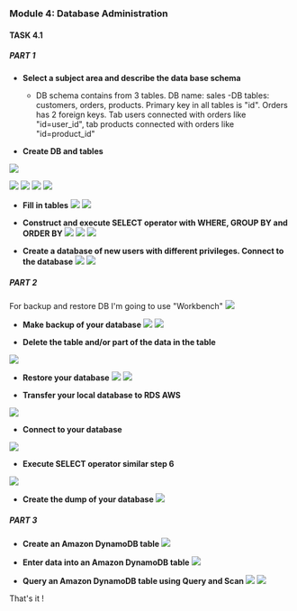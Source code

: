 ### Module 4: Database Administration
#### TASK 4.1
##### PART 1

 - **Select a subject area and describe the data base schema**
   - DB schema contains from 3 tables. DB name: sales
    -DB tables: customers, orders, products. Primary key in all tables is "id". Orders has 2 foreign keys.
    Tab users connected with orders like "id=user_id", tab products connected with orders like "id=product_id"

 - **Create DB and tables**

![](https://github.com/o4edik/DevOps_online_Kiev_2021Q4/blob/master/m4/createdbsales.png)

![](https://github.com/o4edik/DevOps_online_Kiev_2021Q4/blob/master/m4/create_table_products.png)
![](https://github.com/o4edik/DevOps_online_Kiev_2021Q4/blob/master/m4/create_users.png)
![](https://github.com/o4edik/DevOps_online_Kiev_2021Q4/blob/master/m4/createtablecustomers.png)
![](https://github.com/o4edik/DevOps_online_Kiev_2021Q4/blob/master/m4/alter_table.png)

- **Fill in tables**
![](https://github.com/o4edik/DevOps_online_Kiev_2021Q4/blob/master/m4/insert_into_customers.png)
![](https://github.com/o4edik/DevOps_online_Kiev_2021Q4/blob/master/m4/insert_into_orders.png)

- **Construct and execute SELECT operator with WHERE, GROUP BY and ORDER BY**
![](https://github.com/o4edik/DevOps_online_Kiev_2021Q4/blob/master/m4/connecttoDBandSELECT*.png)
![](https://github.com/o4edik/DevOps_online_Kiev_2021Q4/blob/master/m4/groupby.png)
![](https://github.com/o4edik/DevOps_online_Kiev_2021Q4/blob/master/m4/orderby.png)

- **Create a database of new users with different privileges. Connect to the
database**
![](https://github.com/o4edik/DevOps_online_Kiev_2021Q4/blob/master/m4/create_users.png)
![](https://github.com/o4edik/DevOps_online_Kiev_2021Q4/blob/master/m4/grants-priv.png)

##### PART 2

For backup and restore DB I'm going to use "Workbench"
![](https://github.com/o4edik/DevOps_online_Kiev_2021Q4/blob/master/m4/workbench.png)

- **Make backup of your database**
![](https://github.com/o4edik/DevOps_online_Kiev_2021Q4/blob/master/m4/DBexport.png)
![](https://github.com/o4edik/DevOps_online_Kiev_2021Q4/blob/master/m4/exported_log.png)

- **Delete the table and/or part of the data in the table**

![](https://github.com/o4edik/DevOps_online_Kiev_2021Q4/blob/master/m4/drop_table_orders.png)

- **Restore your database**
![](https://github.com/o4edik/DevOps_online_Kiev_2021Q4/blob/master/m4/restore-imp%20DB.png)
![](https://github.com/o4edik/DevOps_online_Kiev_2021Q4/blob/master/m4/importDBvia_workbench.png)


- **Transfer your local database to RDS AWS**

![](https://github.com/o4edik/DevOps_online_Kiev_2021Q4/blob/master/m4/importDBvia_workbench.png)

- **Connect to your database**

![](https://github.com/o4edik/DevOps_online_Kiev_2021Q4/blob/master/m4/connect%20to%20rds.png)

- **Execute SELECT operator similar step 6**

![](https://github.com/o4edik/DevOps_online_Kiev_2021Q4/blob/master/m4/15.png)

- **Create the dump of your database**
![](https://github.com/o4edik/DevOps_online_Kiev_2021Q4/blob/master/m4/exportRDSbase.png)


##### PART 3

- **Create an Amazon DynamoDB table**
![](https://github.com/o4edik/DevOps_online_Kiev_2021Q4/blob/master/m4/DynDB_table.png)

- **Enter data into an Amazon DynamoDB table**
![](https://github.com/o4edik/DevOps_online_Kiev_2021Q4/blob/master/m4/added_items_to_DynDB.png)

- **Query an Amazon DynamoDB table using Query and Scan**
![](https://github.com/o4edik/DevOps_online_Kiev_2021Q4/blob/master/m4/query_DynDB.png)
![](https://github.com/o4edik/DevOps_online_Kiev_2021Q4/blob/master/m4/scan_DynDB.png)


That's it !